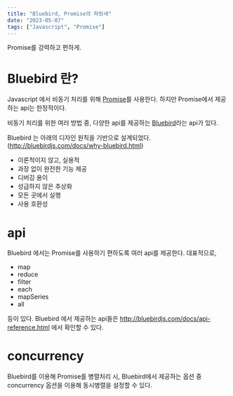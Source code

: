 ```yaml
---
title: "Bluebird, Promise의 파랑새"
date: "2023-05-07"
tags: ["Javascript", "Promise"]
---
```


Promise를 강력하고 편하게.

<!-- end -->

# Bluebird 란?

Javascript 에서 비동기 처리를 위해 [Promise](https://developer.mozilla.org/ko/docs/Web/JavaScript/Reference/Global_Objects/Promise)를 사용한다. 하지만 Promise에서 제공하는 api는 한정적이다.

비동기 처리를 위한 여러 방법 중, 다양한 api를 제공하는 [Bluebird](https://github.com/petkaantonov/bluebird)라는 api가 있다.

Bluebird 는 아래의 디자인 원칙을 기반으로 설계되었다.
(http://bluebirdjs.com/docs/why-bluebird.html)

- 이론적이지 않고, 실용적
- 과장 없이 완전한 기능 제공
- 디버깅 용이
- 성급하지 않은 추상화
- 모든 곳에서 실행
- 사용 호환성

# api

Bluebird 에서는 Promise를 사용하기 편하도록 여러 api를 제공한다. 대표적으로,

- map
- reduce
- filter
- each
- mapSeries
- all

등이 있다. Bluebird 에서 제공하는 api들은 http://bluebirdjs.com/docs/api-reference.html 에서 확인할 수 있다.

# concurrency

Bluebird를 이용해 Promise를 병렬처리 시, Bluebird에서 제공하는 옵션 중 concurrency 옵션을 이용해 동시병렬을 설정할 수 있다.
